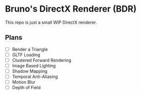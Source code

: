 # Bruno's DirectX Renderer (BDR)

This repo is just a small WIP DirectX renderer.

## Plans

- [ ] Render a Triangle
- [ ] GLTF Loading
- [ ] Clustered Forward Rendering
- [ ] Image Based Lighting
- [ ] Shadow Mapping
- [ ] Temporal Anti-Aliasing
- [ ] Motion Blur
- [ ] Depth of Field
